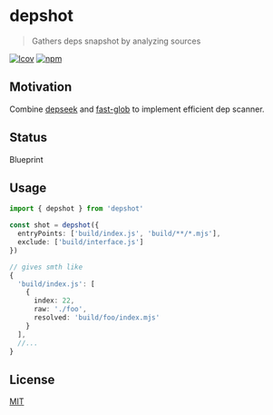 # depshot
> Gathers deps snapshot by analyzing sources

[![lcov](https://img.shields.io/badge/dynamic/json?url=https%3A%2F%2Fgithub.com%2Fantongolub%2Fmisc%2Freleases%2Fdownload%2Flcov%2Flcov-sum.json&query=%24.scopes.packages_dep_depshot.max&label=lcov&color=brightgreen)](https://github.com/antongolub/misc/releases/download/lcov/lcov.info)
[![npm](https://img.shields.io/npm/v/depshot.svg?&color=white)](https://www.npmjs.com/package/depshot)

## Motivation
Combine [depseek]() and [fast-glob](https://github.com/mrmlnc/fast-glob) to implement efficient dep scanner. 

## Status
Blueprint

## Usage
```ts
import { depshot } from 'depshot'

const shot = depshot({
  entryPoints: ['build/index.js', 'build/**/*.mjs'],
  exclude: ['build/interface.js']
})

// gives smth like
{
  'build/index.js': [
    {
      index: 22,
      raw: './foo',
      resolved: 'build/foo/index.mjs'
    }
  ],
  //...
}
```

## License
[MIT](./LICENSE)
